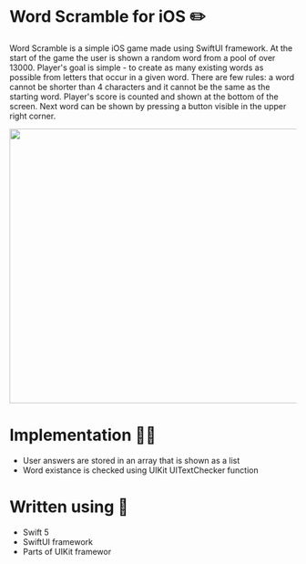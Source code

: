 # Word Scramble for iOS ✏️

Word Scramble is a simple iOS game made using SwiftUI framework. At the start of the game the user is shown a random word from a pool of over 13000. Player's goal
is simple - to create as many existing words as possible from letters that occur in a given word. There are few rules: a word cannot be shorter than 4 characters and
it cannot be the same as the starting word. Player's score is counted and shown at the bottom of the screen. Next word can be shown by pressing a button visible in the
upper right corner.

<p align="center">
  <img width="765" height="482" src="https://i.postimg.cc/v8SYLLMW/merge-from-ofoct.jpg">
</p>

# Implementation 👨‍💻

- User answers are stored in an array that is shown as a list
- Word existance is checked using UIKit UITextChecker function

# Written using 🔧

- Swift 5
- SwiftUI framework
- Parts of UIKit framewor
